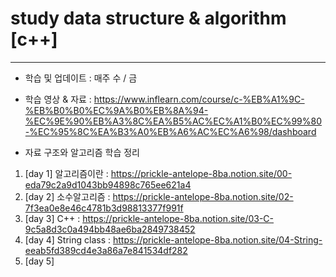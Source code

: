 # study data structure & algorithm [c++]
---
- 학습 및 업데이트 : 매주 수 / 금

- 학습 영상 & 자료 : https://www.inflearn.com/course/c-%EB%A1%9C-%EB%B0%B0%EC%9A%B0%EB%8A%94-%EC%9E%90%EB%A3%8C%EA%B5%AC%EC%A1%B0%EC%99%80-%EC%95%8C%EA%B3%A0%EB%A6%AC%EC%A6%98/dashboard
- 자료 구조와 알고리즘 학습 정리

1. [day 1] 알고리즘이란 : https://prickle-antelope-8ba.notion.site/00-eda79c2a9d1043bb94898c765ee621a4
2. [day 2] 소수알고리즘 : https://prickle-antelope-8ba.notion.site/02-7f3ea0e8e46c4781b3d98813377f991f
3. [day 3] C++         : https://prickle-antelope-8ba.notion.site/03-C-9c5a8d3c0a494bb48ae6ba2849738452
4. [day 4] String class : https://prickle-antelope-8ba.notion.site/04-String-eeab5fd389cd4e3a86a7e841534df282
5. [day 5]
